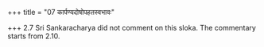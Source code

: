 +++
title = "07 कार्पण्यदोषोपहतस्वभावः"

+++
2.7 Sri Sankaracharya did not comment on this sloka. The commentary
starts from 2.10.

